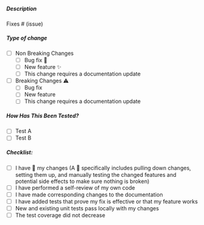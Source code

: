 <!-- Please erase any parts of this template not applicable to your Pull Request. -->

<!-- All code PR must be labeled with :bug: (patch fixes), :sparkles: (backwards-compatible features), or :warning: (breaking changes) -->

##### Description

<!-- Please include a summary of the change and which issue is fixed. Please also include relevant motivation and context. -->

Fixes # (issue)

##### Type of change

<!-- Please delete options that are not relevant. --->
- [ ] Non Breaking Changes
    - [ ] Bug fix :bug:
    - [ ] New feature :sparkles:
    - [ ] This change requires a documentation update
- [ ] Breaking Changes :warning:
    - [ ] Bug fix 
    - [ ] New feature
    - [ ] This change requires a documentation update
##### How Has This Been Tested?

<!-- Please describe the tests that you ran to verify your changes. Provide instructions so we can reproduce. Please also list any relevant details for your test configuration -->

- [ ] Test A
- [ ] Test B

##### Checklist:

- [ ] I have :tophat: my changes (A 🎩 specifically includes pulling down changes, setting them up, and manually testing the changed features and potential side effects to make sure nothing is broken)
- [ ] I have performed a self-review of my own code
- [ ] I have made corresponding changes to the documentation
- [ ] I have added tests that prove my fix is effective or that my feature works
- [ ] New and existing unit tests pass locally with my changes
- [ ] The test coverage did not decrease
